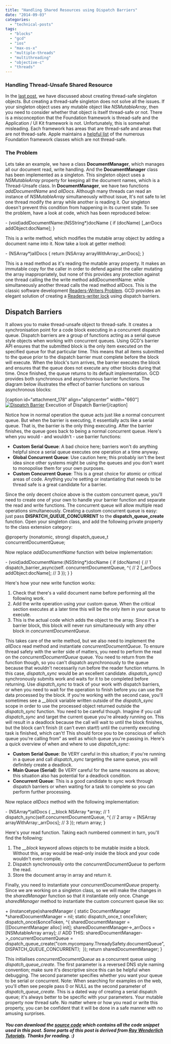 ```yaml
---
title: "Handling Shared Resources using Dispatch Barriers"
date: "2014-09-03"
categories: 
  - "technical-posts"
tags: 
  - "blocks"
  - "gcd"
  - "ios"
  - "max-os-x"
  - "multiple-threads"
  - "multithreading"
  - "objective-c"
  - "threads"
---
```


### Handling Thread-Unsafe Shared Resource

In the [last post](http://izeeshan.wordpress.com/2014/08/31/threadsafe-singleton/ "Is your Singleton Thread-Safe?"), we have discussed about creating thread-safe singleton objects. But creating a thread-safe singleton does not solve all the issues. If your singleton object uses any mutable object like _NSMutableArray_, then you need to consider whether that object is itself thread-safe or not. There is a misconception that the Foundation framework is thread-safe and the Application / UI Kit framework is not. Unfortunately, this is somewhat misleading. Each framework has areas that are thread-safe and areas that are not thread-safe. Apple maintains a [helpful list](https://developer.apple.com/library/mac/documentation/cocoa/conceptual/multithreading/ThreadSafetySummary/ThreadSafetySummary.html "Thread-Safe Unsafe classes") of the numerous Foundation framework classes which are not thread-safe.

### The Problem

Lets take an example, we have a class **DocumentManager**, which manages all our document read, write handling. And the **DocumentManager** class has been implemented as a singleton. This singleton object uses a _NSMutableArray_ property for keeping all the document names, which is a Thread-Unsafe class. In **DocumentManager**, we have two functions _addDocumentName_ and _allDocs_. Although many threads can read an instance of _NSMutableArray_ simultaneously without issue, It's not safe to let one thread modify the array while another is reading it. Our singleton doesn't prevent this condition from happening in its current state. To see the problem, have a look at code, which has been reproduced below:

\- (void)addDocumentName:(NSString\*)docName {
    if (docName)
       \[\_arrDocs addObject:docName\];
}

This is a write method, which modifies the mutable array object by adding a document name into it. Now take a look at getter method:

\- (NSArray\*)allDocs { 
    return \[NSArray arrayWithArray:\_arrDocs\];
}

This is a read method as it's reading the mutable array property. It makes an immutable copy for the caller in order to defend against the caller mutating the array inappropriately, but none of this provides any protection against one thread calling the the write method addDocumentName: while simultaneously another thread calls the read method allDocs. This is the classic software development [Readers-Writers Problem](http://wikipedia.moesalih.com/Readers%E2%80%93writers_problem "Readers Writers Problem"). GCD provides an elegant solution of creating a [Readers-writer lock](http://wikipedia.moesalih.com/Readers%E2%80%93writer_lock "Readers Writer Lock") using dispatch barriers.

## **Dispatch Barriers**

It allows you to make thread-unsafe object to thread-safe. It creates a synchronisation point for a code block executing in a concurrent dispatch queue. Dispatch barriers are a group of functions acting as a serial queue style objects when working with concurrent queues. Using GCD's barrier API ensures that the submitted block is the only item executed on the specified queue for that particular time. This means that all items submitted to the queue prior to the dispatch barrier must complete before the block will execute. When the block's turn arrives, the barrier executes the block and ensures that the queue does not execute any other blocks during that time. Once finished, the queue returns to its default implementation. GCD provides both synchronous and asynchronous barrier functions. The diagram below illustrates the effect of barrier functions on various asynchronous blocks:

\[caption id="attachment\_178" align="aligncenter" width="660"\][![Dispatch Barrier](https://izeeshan.files.wordpress.com/2014/09/dispatch-barrier1.png?w=660)](https://izeeshan.files.wordpress.com/2014/09/dispatch-barrier1.png) Execution of Dispatch Barrier\[/caption\]

Notice how in normal operation the queue acts just like a normal concurrent queue. But when the barrier is executing, it essentially acts like a serial queue. That is, the barrier is the only thing executing. After the barrier finishes, the queue goes back to being a normal concurrent queue. Here's when you would - and wouldn't - use barrier functions:

- **Custom Serial Queue**: A bad choice here; barriers won't do anything helpful since a serial queue executes one operation at a time anyway.
- **Global Concurrent Queue**: Use caution here; this probably isn't the best idea since other systems might be using the queues and you don't want to monopolise them for your own purposes.
- **Custom Concurrent Queue**: This is a great choice for atomic or critical areas of code. Anything you're setting or instantiating that needs to be thread safe is a great candidate for a barrier.

Since the only decent choice above is the custom concurrent queue, you'll need to create one of your own to handle your barrier function and separate the read and write functions. The concurrent queue will allow multiple read operations simultaneously. Creating a custom concurrent queue is easy: just pass **DISPATCH\_QUEUE\_CONCURRENT** to the **dispatch\_queue\_create** function. Open your singleton class, and add the following private property to the class extension category:

@property (nonatomic, strong) dispatch\_queue\_t concurrentDocumentQueue;

Now replace _addDocumentName_ function with below implementation:

\- (void)addDocumentName:(NSString\*)docName { 
    if (docName) { // 1 
        dispatch\_barrier\_async(self. concurrentDocumentQueue, ^{ // 2 
            \[\_arrDocs addObject:docName\]; // 3 
        }); 
    } 
}

Here's how your new write function works:

1. Check that there's a valid document name before performing all the following work.
2. Add the write operation using your custom queue. When the critical section executes at a later time this will be the only item in your queue to execute.
3. This is the actual code which adds the object to the array. Since it's a barrier block, this block will never run simultaneously with any other block in _concurrentDocumentQueue_.

This takes care of the write method, but we also need to implement the _allDocs_ read method and instantiate _concurrentDocumentQueue_. To ensure thread safety with the writer side of matters, you need to perform the read on the _concurrentDocumentQueue_ queue. You need to return from the function though, so you can't dispatch asynchronously to the queue because that wouldn't necessarily run before the reader function returns. In this case, _dispatch\_sync_ would be an excellent candidate. _dispatch\_sync()_ synchronously submits work and waits for it to be completed before returning. Use _dispatch\_sync_ to track of your work with dispatch barriers, or when you need to wait for the operation to finish before you can use the data processed by the block. If you're working with the second case, you'll sometimes see a _\_\_block_ variable written outside of the _dispatch\_sync_ scope in order to use the processed object returned outside the _dispatch\_sync_ function. You need to be careful though. Imagine if you call _dispatch\_sync_ and target the current queue you're already running on. This will result in a deadlock because the call will wait to until the block finishes, but the block can't finish (it can't even start!) until the currently executing task is finished, which can't! This should force you to be conscious of which queue you're calling from” as well as which queue you're passing in. Here's a quick overview of when and where to use _dispatch\_sync_:

- **Custom Serial Queue**: Be VERY careful in this situation; if you're running in a queue and call _dispatch\_sync_ targeting the same queue, you will definitely create a deadlock.
- **Main Queue (Serial)**: Be VERY careful for the same reasons as above; this situation also has potential for a deadlock condition.
- **Concurrent Queue**: This is a good candidate to sync work through dispatch barriers or when waiting for a task to complete so you can perform further processing.

Now replace _allDocs_ method with the following implementation:

\- (NSArray\*)allDocs {
    \_\_block NSArray \*array; // 1
    dispatch\_sync(self.concurrentDocumentQueue, ^{ // 2
        array = \[NSArray arrayWithArray:\_arrDocs\]; // 3
    });
    return array;
}

Here's your read function. Taking each numbered comment in turn, you'll find the following:

1. The _\_\_block_ keyword allows objects to be mutable inside a block. Without this, array would be read-only inside the block and your code wouldn't even compile.
2. Dispatch synchronously onto the _concurrentDocumentQueue_ to perform the read.
3. Store the document array in array and return it.

Finally, you need to instantiate your _concurrentDocumentQueue_ property. Since we are working on a singleton class, so we will make the changes in the _sharedManager_ function so that it instantiate only once. Change _sharedManager_ method to instantiate the custom concurrent queue like so:

\+ (instancetype)sharedManager {
    static DocumentManager \*sharedDocumentManager = nil;
    static dispatch\_once\_t onceToken;
    dispatch\_once(&onceToken, ^{
      sharedDocumentManager = \[\[DocumentManager alloc\] init\];
      sharedDocumentManager->\_arrDocs = \[NSMutableArray array\];
      // ADD THIS:
      sharedDocumentManager->\_concurrentDocumentQueue = dispatch\_queue\_create("com.mycompany.ThreadySafety.documentQueue",DISPATCH\_QUEUE\_CONCURRENT); 
    });
    return sharedDocumentManager;
}

This initialises _concurrentDocumentQueue_ as a concurrent queue using _dispatch\_queue\_create_. The first parameter is a reversed DNS style naming convention; make sure it's descriptive since this can be helpful when debugging. The second parameter specifies whether you want your queue to be serial or concurrent. Note: When searching for examples on the web, you'll often see people pass 0 or NULL as the second parameter of _dispatch\_queue\_create_. This is a dated way of creating a serial dispatch queue; it's always better to be specific with your parameters. Your mutable property now thread safe. No matter where or how you read or write this property, you can be confident that it will be done in a safe manner with no amusing surprises.

##### You can download the [source code](https://github.com/zeeshankhan/GCDExercise "GCD Practice") which contains all the code snippet used in this post. Some parts of this post is derived from [Ray Wenderlich Tutorials](http://www.raywenderlich.com/60749/grand-central-dispatch-in-depth-part-1 "Ray Wenderlich Tutorials"). Thanks for reading. :)
